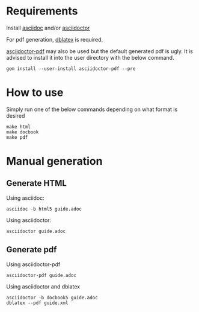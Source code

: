# Requirements

Install [asciidoc](http://asciidoc.org/INSTALL.html) and/or [asciidoctor](https://asciidoctor-docs.netlify.com/asciidoctor/1.5/setup/install-on-linux/)

For pdf generation, [dblatex](http://dblatex.sourceforge.net/) is required.

[asciidoctor-pdf](https://asciidoctor.org/docs/asciidoctor-pdf/#getting-started) may also be used but the default generated pdf is ugly.
It is advised to install it into the user directory with the below command.
```
gem install --user-install asciidoctor-pdf --pre
```

# How to use

Simply run one of the below commands depending on what format is desired
```
make html
make docbook
make pdf
```

# Manual generation

## Generate HTML

Using asciidoc:

```
asciidoc -b html5 guide.adoc
```

Using asciidoctor:
```
asciidoctor guide.adoc
```

## Generate pdf

Using asciidoctor-pdf
```
asciidoctor-pdf guide.adoc
```

Using asciidoctor and dblatex
```
asciidoctor -b docbook5 guide.adoc
dblatex --pdf guide.xml
```
